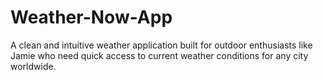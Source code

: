 # Weather-Now-App
A clean and intuitive weather application built for outdoor enthusiasts like Jamie who need quick access to current weather conditions for any city worldwide.
